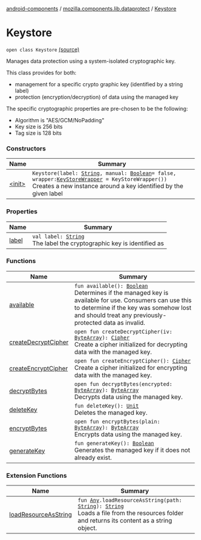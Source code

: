 [android-components](../../index.md) / [mozilla.components.lib.dataprotect](../index.md) / [Keystore](./index.md)

# Keystore

`open class Keystore` [(source)](https://github.com/mozilla-mobile/android-components/blob/master/components/lib/dataprotect/src/main/java/mozilla/components/lib/dataprotect/Keystore.kt#L142)

Manages data protection using a system-isolated cryptographic key.

This class provides for both:

* management for a specific crypto graphic key (identified by a string label)
* protection (encryption/decryption) of data using the managed key

The specific cryptographic properties are pre-chosen to be the following:

* Algorithm is "AES/GCM/NoPadding"
* Key size is 256 bits
* Tag size is 128 bits

### Constructors

| Name | Summary |
|---|---|
| [&lt;init&gt;](-init-.md) | `Keystore(label: `[`String`](https://kotlinlang.org/api/latest/jvm/stdlib/kotlin/-string/index.html)`, manual: `[`Boolean`](https://kotlinlang.org/api/latest/jvm/stdlib/kotlin/-boolean/index.html)` = false, wrapper: `[`KeyStoreWrapper`](../-key-store-wrapper/index.md)` = KeyStoreWrapper())`<br>Creates a new instance around a key identified by the given label |

### Properties

| Name | Summary |
|---|---|
| [label](label.md) | `val label: `[`String`](https://kotlinlang.org/api/latest/jvm/stdlib/kotlin/-string/index.html)<br>The label the cryptographic key is identified as |

### Functions

| Name | Summary |
|---|---|
| [available](available.md) | `fun available(): `[`Boolean`](https://kotlinlang.org/api/latest/jvm/stdlib/kotlin/-boolean/index.html)<br>Determines if the managed key is available for use.  Consumers can use this to determine if the key was somehow lost and should treat any previously-protected data as invalid. |
| [createDecryptCipher](create-decrypt-cipher.md) | `open fun createDecryptCipher(iv: `[`ByteArray`](https://kotlinlang.org/api/latest/jvm/stdlib/kotlin/-byte-array/index.html)`): `[`Cipher`](https://developer.android.com/reference/javax/crypto/Cipher.html)<br>Create a cipher initialized for decrypting data with the managed key. |
| [createEncryptCipher](create-encrypt-cipher.md) | `open fun createEncryptCipher(): `[`Cipher`](https://developer.android.com/reference/javax/crypto/Cipher.html)<br>Create a cipher initialized for encrypting data with the managed key. |
| [decryptBytes](decrypt-bytes.md) | `open fun decryptBytes(encrypted: `[`ByteArray`](https://kotlinlang.org/api/latest/jvm/stdlib/kotlin/-byte-array/index.html)`): `[`ByteArray`](https://kotlinlang.org/api/latest/jvm/stdlib/kotlin/-byte-array/index.html)<br>Decrypts data using the managed key. |
| [deleteKey](delete-key.md) | `fun deleteKey(): `[`Unit`](https://kotlinlang.org/api/latest/jvm/stdlib/kotlin/-unit/index.html)<br>Deletes the managed key. |
| [encryptBytes](encrypt-bytes.md) | `open fun encryptBytes(plain: `[`ByteArray`](https://kotlinlang.org/api/latest/jvm/stdlib/kotlin/-byte-array/index.html)`): `[`ByteArray`](https://kotlinlang.org/api/latest/jvm/stdlib/kotlin/-byte-array/index.html)<br>Encrypts data using the managed key. |
| [generateKey](generate-key.md) | `fun generateKey(): `[`Boolean`](https://kotlinlang.org/api/latest/jvm/stdlib/kotlin/-boolean/index.html)<br>Generates the managed key if it does not already exist. |

### Extension Functions

| Name | Summary |
|---|---|
| [loadResourceAsString](../../mozilla.components.support.test.file/kotlin.-any/load-resource-as-string.md) | `fun `[`Any`](https://kotlinlang.org/api/latest/jvm/stdlib/kotlin/-any/index.html)`.loadResourceAsString(path: `[`String`](https://kotlinlang.org/api/latest/jvm/stdlib/kotlin/-string/index.html)`): `[`String`](https://kotlinlang.org/api/latest/jvm/stdlib/kotlin/-string/index.html)<br>Loads a file from the resources folder and returns its content as a string object. |
